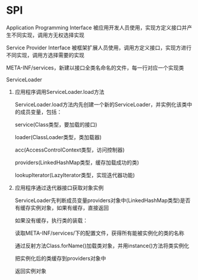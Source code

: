 # SPI

Application Programming Interface  被应用开发人员使用，实现方定义接口并产生不同实现，调用方无权选择实现

Service Provider Interface         被框架扩展人员使用，调用方定义接口，实现方进行不同实现，调用方选择需要的实现

META-INF/services，新建以接口全类名命名的文件，每一行对应一个实现类

ServiceLoader

1. 应用程序调用ServiceLoader.load方法

    ServiceLoader.load方法内先创建一个新的ServiceLoader，并实例化该类中的成员变量，包括：

    service(Class类型，要加载的接口)

    loader(ClassLoader类型，类加载器)

    acc(AccessControlContext类型，访问控制器)

    providers(LinkedHashMap类型，缓存加载成功的类)

    lookupIterator(LazyIterator类型，实现迭代器功能)

2. 应用程序通过迭代器接口获取对象实例

    ServiceLoader先判断成员变量providers对象中(LinkedHashMap类型)是否有缓存实例对象，如果有缓存，直接返回

    如果没有缓存，执行类的装载：

    读取META-INF/services/下的配置文件，获得所有能被实例化的类的名称

    通过反射方法Class.forName()加载类对象，并用instance()方法将类实例化

    把实例化后的类缓存到providers对象中

    返回实例对象